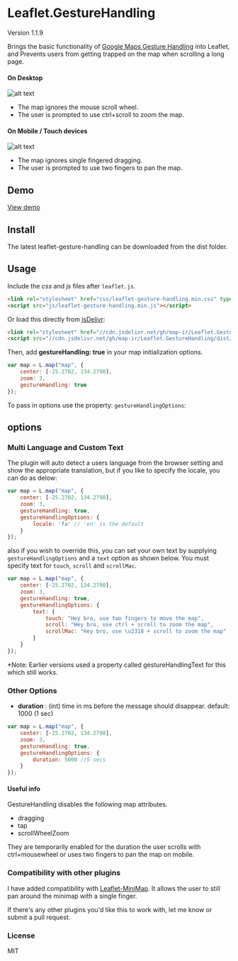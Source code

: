 # Leaflet.GestureHandling

Version 1.1.9

Brings the basic functionality of [Google Maps Gesture Handling](https://developers.google.com/maps/documentation/javascript/examples/interaction-cooperative) into Leaflet, and Prevents users from getting trapped on the map when scrolling a long page.

#### On Desktop

![alt text](https://elmarquis.github.io/Leaflet.GestureHandling/examples/images/desktop.png "Desktop")

-   The map ignores the mouse scroll wheel.
-   The user is prompted to use ctrl+scroll to zoom the map.

#### On Mobile / Touch devices

![alt text](https://elmarquis.github.io/Leaflet.GestureHandling/examples/images/mobile.png "Mobile")

-   The map ignores single fingered dragging.
-   The user is prompted to use two fingers to pan the map.

## Demo

[View demo](https://elmarquis.github.io/Leaflet.GestureHandling/examples/)

## Install

The latest leaflet-gesture-handling can be downloaded from the dist folder.

## Usage

Include the *css* and *js* files after `leaflet.js`.

```html
<link rel="stylesheet" href="css/leaflet-gesture-handling.min.css" type="text/css">
<script src="js/leaflet-gesture-handling.min.js"></script>
```

Or load this directly from [jsDelivr](https://www.jsdelivr.com):

```html
<link rel="stylesheet" href="//cdn.jsdelivr.net/gh/map-ir/Leaflet.GestureHandling/dist/leaflet-gesture-handling.min.css" type="text/css">
<script src="//cdn.jsdelivr.net/gh/map-ir/Leaflet.GestureHandling/dist/leaflet-gesture-handling.min.js"></script>
```

Then, add **gestureHandling: true** in your map initialization options.

```js
var map = L.map("map", {
    center: [-25.2702, 134.2798],
    zoom: 3,
    gestureHandling: true
});
```

To pass in options use the property: `gestureHandlingOptions`:

## options

### Multi Language and Custom Text

The plugin will auto detect a users language from the browser setting and show the appropriate translation, but if you like to specify the locale, you can do as delow:

```js
var map = L.map("map", {
    center: [-25.2702, 134.2798],
    zoom: 3,
    gestureHandling: true,
    gestureHandlingOptions: {
        locale: 'fa' // 'en' is the default
    }
});
```

also if you wish to override this, you can set your own text by supplying `gestureHandlingOptions` and a `text` option as shown below. You must specify text for `touch`, `scroll` and `scrollMac`.

```js
var map = L.map("map", {
    center: [-25.2702, 134.2798],
    zoom: 3,
    gestureHandling: true,
    gestureHandlingOptions: {
        text: {
            touch: "Hey bro, use two fingers to move the map",
            scroll: "Hey bro, use ctrl + scroll to zoom the map",
            scrollMac: "Hey bro, use \u2318 + scroll to zoom the map"
        }
    }
});
```

*Note: Earlier versions used a property called gestureHandlingText for this which still works. 

### Other Options

- **duration** : (int) time in ms before the message should disappear. default: 1000 (1 sec)

```js
var map = L.map("map", {
    center: [-25.2702, 134.2798],
    zoom: 3,
    gestureHandling: true,
    gestureHandlingOptions: {
        duration: 5000 //5 secs
    }
});
```

#### Useful info

GestureHandling disables the following map attributes.

-   dragging
-   tap
-   scrollWheelZoom

They are temporarily enabled for the duration the user scrolls with ctrl+mousewheel or uses two fingers to pan the map on mobile.

### Compatibility with other plugins

I have added compatibility with [Leaflet-MiniMap](https://github.com/Norkart/Leaflet-MiniMap). It allows the user to still pan around the minimap with a single finger.

If there's any other plugins you'd like this to work with, let me know or submit a pull request.

### License

MIT
